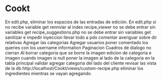 # Cookt
En edit.php, eliminar los espacios de las entradas de edición.
En edit.php si no recibe variable get rennviar al index
recipe_viewer no se debe entrar sin variables get
recipe_suggestions.php no se debe entrar sin variables get
sanitizar e impedir inyeccion
llevar todo a pdo
comentar
averiguar sobre dir relativas
Agregar las categorias
Agregar usuarios
poner comentado los queries con los username information
Paginacion
Cuadros de dialogo no cierran
Al borrar categoria que se borre la imagen
edicion de categoria e imagen
cuando imagen is null
poner la imagen al lado de la categoria en la tabla principal
validar agregar categoria del lado del cliente
revisar las vista de la db
http://localhost/Cookt/views/custom-recipe.php eliminar los ingredientes mientras se vayan agregando.